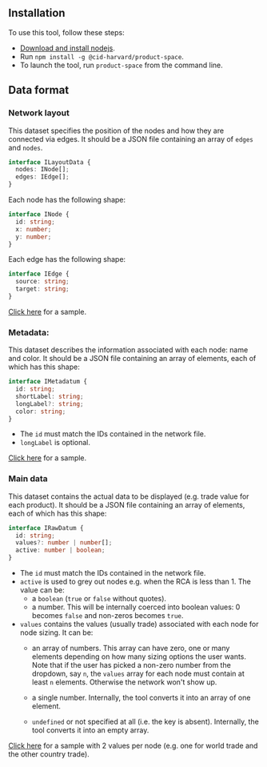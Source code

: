 ## Installation
To use this tool, follow these steps:
- [Download and install nodejs](https://nodejs.org/en/download/).
- Run `npm install -g @cid-harvard/product-space`.
- To launch the tool, run `product-space` from the command line.

## Data format

### Network layout

This dataset specifies the position of the nodes and how they are connected via edges. It should be a JSON file containing an array of `edges` and `nodes`.

```typescript
interface ILayoutData {
  nodes: INode[];
  edges: IEdge[];
}
```
Each node has the following shape:

```typescript
interface INode {
  id: string;
  x: number;
  y: number;
}
```

Each edge has the following shape:

```typescript
interface IEdge {
  source: string;
  target: string;
}
```

[Click here](src/data/testLayoutSmall.json) for a sample.

### Metadata:

This dataset describes the information associated with each node: name and color. It should be a JSON file containing an array of elements, each of which has this shape:

```typescript
interface IMetadatum {
  id: string;
  shortLabel: string;
  longLabel?: string;
  color: string;
}
```

- The `id` must match the IDs contained in the network file.
- `longLabel` is optional.

[Click here](src/data/testMetadataSmall.json) for a sample.

### Main data
This dataset contains the actual data to be displayed (e.g. trade value for each product).
It should be a JSON file containing an array of elements, each of which has this shape:

```typescript
interface IRawDatum {
  id: string;
  values?: number | number[];
  active: number | boolean;
}
```
- The `id` must match the IDs contained in the network file.
- `active` is used to grey out nodes e.g. when the RCA is less than 1. The value can be:
  - a `boolean` (`true` or `false` without quotes).
  - a number. This will be internally coerced into boolean values: 0 becomes `false` and non-zeros becomes `true`.
- `values` contains the values (usually trade) associated with each node for node sizing. It can be:
  - an array of numbers. This array can have zero, one or many elements depending on how many sizing options the user wants.
Note that if the user has picked a non-zero number from the dropdown, say `n`, the `values` array for each node must contain at least `n` elements. Otherwise the network won't show up.

  - a single number. Internally, the tool converts it into an array of one element.
  - `undefined` or not specified at all (i.e. the key is absent). Internally, the tool converts it into an empty array.

[Click here](src/data/testDataSmall.json) for a sample with 2 values per node (e.g. one for world trade and the other country trade).
